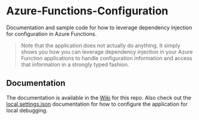 # Azure-Functions-Configuration
Documentation and sample code for how to leverage dependency injection for configuration in Azure Functions.

> Note that the application does not actually do anything. It simply shows you how you can leverage dependency injection in your Azure Function applications to handle configuration information and access that information in a strongly typed fashion.

## Documentation
The documentation is available in the [Wiki](https://github.com/MikaBerglund/Azure-Functions-Configuration/wiki) for this repo. Also check out the [local.settings.json](FunctionApplication/local.settings.json.md) documentation for how to configure the application for local debugging.

